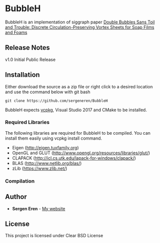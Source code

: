 # BubbleH

BubbleH is an implementation of siggraph paper [Double Bubbles Sans Toil and Trouble: Discrete Circulation-Preserving Vortex Sheets for Soap Films and Foams](http://www.cs.columbia.edu/cg/doublebubbles/)
 

## Release Notes

v1.0 Initial Public Release

## Installation

Either download the source as a zip file or right click to a desired location and use the command below with git bash
```
git clone https://github.com/sergeneren/BubbleH
```

BubbleH expects [vcpkg](https://github.com/Microsoft/vcpkg), Visual Studio 2017 and CMake to be installed.  

### Required Libraries 

The following libraries are required for BubbleH to be compiled. You can install them easily using vcpkg install command. 

- Eigen (http://eigen.tuxfamily.org)
- OpenGL and GLUT (http://www.opengl.org/resources/libraries/glut/)
- CLAPACK (http://icl.cs.utk.edu/lapack-for-windows/clapack/)
- BLAS (http://www.netlib.org/blas/)
- zLib (https://www.zlib.net/)

### Compilation


## Author

* **Sergen Eren** - [My website](https://sergeneren.com)

## License
This project is licensed under Clear BSD License 